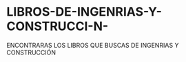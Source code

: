 # LIBROS-DE-INGENRIAS-Y-CONSTRUCCI-N-
 ENCONTRARAS LOS LIBROS QUE BUSCAS DE  INGENRIAS Y CONSTRUCCIÓN 

